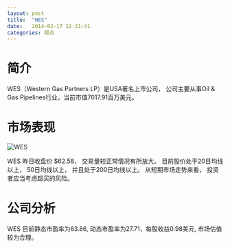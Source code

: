 ```yaml
---
layout: post
title:  "WES"
date:   2014-02-17 12:21:41
categories: 观点
---
```


# 简介
WES（Western Gas Partners LP）是USA著名上市公司，
公司主要从事Oil & Gas Pipelines行业，当前市值7017.91百万美元。

# 市场表现

![WES](http://finviz.com/chart.ashx?t=WES&ty=c&ta=1&p=d&s=l)

WES 昨日收盘价 $62.58，
交易量较正常情况有所放大。
目前股价处于20日均线以上，
50日均线以上，
并且处于200日均线以上。
从短期市场走势来看，
投资者应当考虑超买的风险。

# 公司分析
WES 目前静态市盈率为63.86, 动态市盈率为27.71，每股收益0.98美元,
市场估值较为合理。
